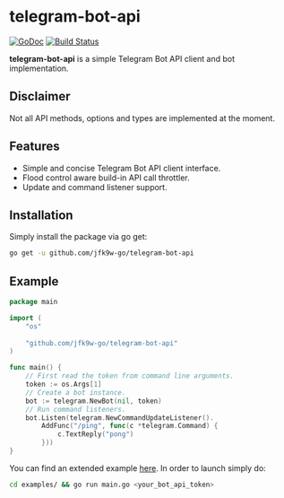 # telegram-bot-api

[![GoDoc](https://godoc.org/github.com/jfk9w-go/telegram-bot-api?status.svg)](https://godoc.org/github.com/jfk9w-go/telegram-bot-api) [![Build Status](https://travis-ci.com/jfk9w-go/telegram-bot-api.svg?branch=master)](https://travis-ci.com/jfk9w-go/telegram-bot-api) 

**telegram-bot-api** is a simple Telegram Bot API client and bot implementation.

## Disclaimer

Not all API methods, options and types are implemented at the moment.

## Features
* Simple and concise Telegram Bot API client interface.
* Flood control aware build-in API call throttler.
* Update and command listener support.

## Installation
Simply install the package via go get:
```bash
go get -u github.com/jfk9w-go/telegram-bot-api
```

## Example
```go
package main

import (
	"os"
	
	"github.com/jfk9w-go/telegram-bot-api"
)

func main() {
    // First read the token from command line arguments.
    token := os.Args[1]
    // Create a bot instance.
    bot := telegram.NewBot(nil, token)
    // Run command listeners.
    bot.Listen(telegram.NewCommandUpdateListener().
        AddFunc("/ping", func(c *telegram.Command) {
            c.TextReply("pong")
        }))
}
```

You can find an extended example [here](https://github.com/jfk9w-go/telegram-bot-api/blob/master/example/main.go).
In order to launch simply do:
```bash
cd examples/ && go run main.go <your_bot_api_token>
```